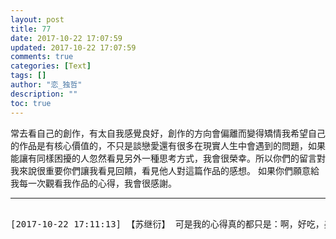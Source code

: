 ```yaml
---
layout: post
title: 77
date: 2017-10-22 17:07:59
updated: 2017-10-22 17:07:59
comments: true
categories: [Text]
tags: []
author: "恋_独哲"
description: ""
toc: true
---
```


<p dir="ltr"  >常去看自己的創作，有太自我感覺良好，創作的方向會偏離而變得矯情我希望自己的作品是有核心價值的，不只是談戀愛還有很多在現實人生中會遇到的問題，如果能讓有同樣困擾的人忽然看見另外一種思考方式，我會很榮幸。所以你們的留言對我來說很重要你們讓我看見回饋，看見他人對這篇作品的感想。 ​​​如果你們願意給我每一次觀看我作品的心得，我會很感謝。</p>

---

<pre>

[2017-10-22 17:11:13] 【苏继衍】 可是我的心得真的都只是：啊，好吃，美味，真棒（词穷）

</pre>